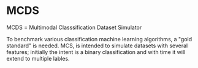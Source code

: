 # MCDS
MCDS = Multimodal Classsification Dataset Simulator



To benchmark various classification machine learning algorithms, a "gold standard" is needed. MCS, is intended to simulate datasets with several features; initially the intent is a binary classification and with time it will extend to multiple lables.


